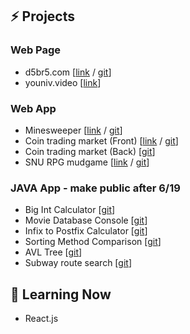 ## ⚡ Projects

### Web Page

- d5br5.com  [[link](http://dd5dd5.com) / [git](https://github.com/d5br5/d5br5.com)]
- youniv.video [[link](http://www.youniv.video)]

### Web App

- Minesweeper [[link](https://d5br5.github.io/minesweeper/) / [git](https://github.com/d5br5/minesweeper)]
- Coin trading market (Front) [[link](https://snu_coin_dohkim.surge.sh) / [git](https://github.com/d5br5/coin-trading-market-front)]
- Coin trading market (Back) [[git](https://github.com/d5br5/coindealer.api)]
- SNU RPG mudgame [[link](https://hxj8x.sse.codesandbox.io/) / [git](https://github.com/d5br5/mudgame)]

### JAVA App - make public after 6/19

- Big Int Calculator [[git](https://github.com/d5br5/snu_data_structure/tree/main/HW1)]
- Movie Database Console [[git](https://github.com/d5br5/snu_data_structure/tree/main/HW2)]
- Infix to Postfix Calculator [[git](https://github.com/d5br5/snu_data_structure/tree/main/HW3)]
- Sorting Method Comparison [[git](https://github.com/d5br5/snu_data_structure/tree/main/HW4)]
- AVL Tree [[git](https://github.com/d5br5/snu_data_structure/tree/main/HW5)]
- Subway route search [[git](https://github.com/d5br5/snu_data_structure/tree/main/HW6)]
           
## 📜 Learning Now
- React.js

<!--
**d5br5/d5br5** is a ✨ _special_ ✨ repository because its `README.md` (this file) appears on your GitHub profile.

Here are some ideas to get you started:

- 🔭 I’m currently working on ...
- 🌱 I’m currently learning ...
- 👯 I’m looking to collaborate on ...
- 🤔 I’m looking for help with ...
- 💬 Ask me about ...
- 📫 How to reach me: ...
- 😄 Pronouns: ...
- ⚡ Fun fact: ...
-->
